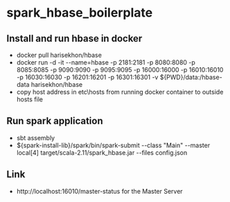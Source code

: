 # spark_hbase_boilerplate

## Install and run hbase in docker

- docker pull harisekhon/hbase
- docker run -d -it --name=hbase -p 2181:2181 -p 8080:8080 -p 8085:8085 -p 9090:9090 -p 9095:9095 -p 16000:16000 -p 16010:16010 -p 16030:16030 -p 16201:16201 -p 16301:16301 -v \${PWD}/data:/hbase-data harisekhon/hbase
- copy host address in etc\hosts from running docker container to outside hosts file

## Run spark application

- sbt assembly
- \${spark-install-lib}/spark/bin/spark-submit --class "Main" --master local[4] target/scala-2.11/spark_hbase.jar --files config.json

## Link

- http://localhost:16010/master-status for the Master Server
